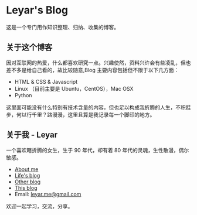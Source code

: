 Leyar's Blog
==========================

这是一个专门用作知识整理、归纳、收集的博客。


关于这个博客
-----------------------------

因对互联网的热爱，什么都喜欢研究一点。兴趣使然，资料兴许会有些凌乱，但也差不多是给自己看的，故比较随意,Blog 主要内容包括但不限于以下几方面：

- HTML & CSS & Javascript
- Linux （目前主要是 Ubuntu，CentOS），Mac OSX
- Python

这里面可能没有什么特别有技术含量的内容，但也足以构成我折腾的人生，不积跬步，何以行千里？路漫漫，这里且算是我记录每一个脚印的地方。


关于我 - Leyar
-----------------------------

一个喜欢瞎折腾的女生，生于 90 年代，却有着 80 年代的灵魂，生性散漫，偶尔敏感。

- [About me](https://about.me/leyar)
- [Life's blog](http://www.ileyar.com)
- [Other blog](http://www.leyar.com)
- [This blog](http://www.leyar.me)
- Email: leyar.me@gmail.com

欢迎一起学习，交流，分享。
